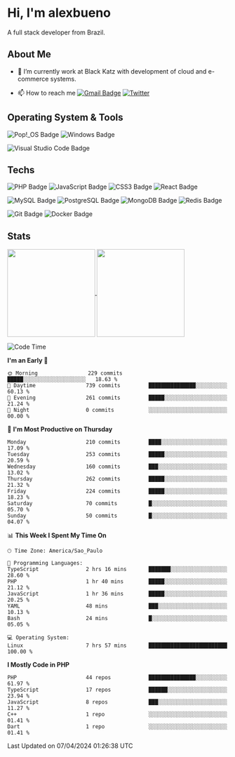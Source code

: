 # Hi, I'm alexbueno

A full stack developer from Brazil.

## About Me

- 🌱 I’m currently work at Black Katz with development of cloud and e-commerce systems.

- 📫 How to reach me [![Gmail Badge](https://img.shields.io/badge/-gmail-c14438?style=for-the-badge&logo=Gmail&logoColor=ffffff)](mailto:alexsandrofbueno@gmail.com) [![Twitter](https://img.shields.io/badge/twitter-1DA1F2.svg?style=for-the-badge&logo=twitter&logoColor=ffffff)](https://twitter.com/Alex_Bueno_7)

## Operating System & Tools

![Pop!_OS Badge](https://img.shields.io/badge/Pop!__OS-48B9C7?logo=popos&logoColor=fff&style=flat)
![Windows Badge](https://img.shields.io/badge/Windows-0078D6?logo=windows&logoColor=fff&style=flat)

![Visual Studio Code Badge](https://img.shields.io/badge/Visual%20Studio%20Code-007ACC?logo=visualstudiocode&logoColor=fff&style=flat)

## Techs

![PHP Badge](https://img.shields.io/badge/PHP-777BB4?logo=php&logoColor=fff&style=flat)
![JavaScript Badge](https://img.shields.io/badge/JavaScript-F7DF1E?logo=javascript&logoColor=000&style=flat)
![CSS3 Badge](https://img.shields.io/badge/CSS3-1572B6?logo=css3&logoColor=fff&style=flat)
![React Badge](https://img.shields.io/badge/React-61DAFB?logo=react&logoColor=000&style=flat)

![MySQL Badge](https://img.shields.io/badge/MySQL-4479A1?logo=mysql&logoColor=fff&style=flat)
![PostgreSQL Badge](https://img.shields.io/badge/PostgreSQL-4169E1?logo=postgresql&logoColor=fff&style=flat)
![MongoDB Badge](https://img.shields.io/badge/MongoDB-47A248?logo=mongodb&logoColor=fff&style=flat)
![Redis Badge](https://img.shields.io/badge/Redis-DC382D?logo=redis&logoColor=fff&style=flat)

![Git Badge](https://img.shields.io/badge/Git-F05032?logo=git&logoColor=fff&style=flat)
![Docker Badge](https://img.shields.io/badge/Docker-2496ED?logo=docker&logoColor=fff&style=flat)


## Stats

<a href="https://github.com/anuraghazra/github-readme-stats">
  <img height=200 align="center" src="https://github-readme-stats.vercel.app/api?username=alexbueno7&theme=dark" />
</a>
<a href="https://github.com/anuraghazra/convoychat">
  <img height=200 align="center" src="https://github-readme-stats.vercel.app/api/top-langs?username=alexbueno7&layout=compact&langs_count=8&card_width=320&theme=dark" />
</a>

<!--START_SECTION:waka-->
![Code Time](http://img.shields.io/badge/Code%20Time-922%20hrs%202%20mins-blue)

**I'm an Early 🐤** 

```text
🌞 Morning                229 commits         █████░░░░░░░░░░░░░░░░░░░░   18.63 % 
🌆 Daytime                739 commits         ███████████████░░░░░░░░░░   60.13 % 
🌃 Evening                261 commits         █████░░░░░░░░░░░░░░░░░░░░   21.24 % 
🌙 Night                  0 commits           ░░░░░░░░░░░░░░░░░░░░░░░░░   00.00 % 
```
📅 **I'm Most Productive on Thursday** 

```text
Monday                   210 commits         ████░░░░░░░░░░░░░░░░░░░░░   17.09 % 
Tuesday                  253 commits         █████░░░░░░░░░░░░░░░░░░░░   20.59 % 
Wednesday                160 commits         ███░░░░░░░░░░░░░░░░░░░░░░   13.02 % 
Thursday                 262 commits         █████░░░░░░░░░░░░░░░░░░░░   21.32 % 
Friday                   224 commits         █████░░░░░░░░░░░░░░░░░░░░   18.23 % 
Saturday                 70 commits          █░░░░░░░░░░░░░░░░░░░░░░░░   05.70 % 
Sunday                   50 commits          █░░░░░░░░░░░░░░░░░░░░░░░░   04.07 % 
```


📊 **This Week I Spent My Time On** 

```text
🕑︎ Time Zone: America/Sao_Paulo

💬 Programming Languages: 
TypeScript               2 hrs 16 mins       ███████░░░░░░░░░░░░░░░░░░   28.60 % 
PHP                      1 hr 40 mins        █████░░░░░░░░░░░░░░░░░░░░   21.12 % 
JavaScript               1 hr 36 mins        █████░░░░░░░░░░░░░░░░░░░░   20.25 % 
YAML                     48 mins             ███░░░░░░░░░░░░░░░░░░░░░░   10.13 % 
Bash                     24 mins             █░░░░░░░░░░░░░░░░░░░░░░░░   05.05 % 

💻 Operating System: 
Linux                    7 hrs 57 mins       █████████████████████████   100.00 % 
```

**I Mostly Code in PHP** 

```text
PHP                      44 repos            ███████████████░░░░░░░░░░   61.97 % 
TypeScript               17 repos            ██████░░░░░░░░░░░░░░░░░░░   23.94 % 
JavaScript               8 repos             ███░░░░░░░░░░░░░░░░░░░░░░   11.27 % 
C++                      1 repo              ░░░░░░░░░░░░░░░░░░░░░░░░░   01.41 % 
Dart                     1 repo              ░░░░░░░░░░░░░░░░░░░░░░░░░   01.41 % 
```




 Last Updated on 07/04/2024 01:26:38 UTC
<!--END_SECTION:waka-->
